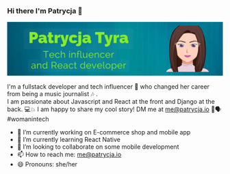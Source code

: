 ### Hi there I'm Patrycja   👋
![](https://github.com/patrycja-io/patrycja-io/blob/fcec5afcebf4892437d14d43907fb9f4b9c3fb2c/patrycja.png)


I'm a fullstack developer and tech influencer 👾 who changed her career from being a music journalist 🎶 .  
I am passionate about Javascript and React at the front and Django at the back. 💻💥
I am happy to share my cool story!  DM me at me@patrycja.io  📜🗣 #womanintech


- 🔭 I’m currently working on E-commerce shop and mobile app
- 🌱 I’m currently learning React Native
- 👯 I’m looking to collaborate on some mobile development
- 📫 How to reach me: me@patrycja.io
- 😄 Pronouns: she/her 

